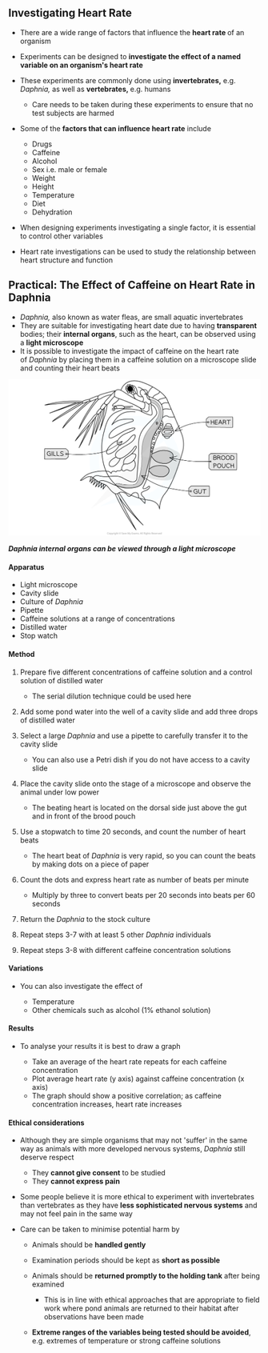 Investigating Heart Rate
------------------------

* There are a wide range of factors that influence the <b>heart rate </b>of an organism
* Experiments can be designed to <b>investigate the effect of a named variable on an organism's heart rate</b>
* These experiments are commonly done using <b>invertebrates,</b> e.g. <i>Daphnia, </i>as well as <b>vertebrates, </b>e.g. humans

  + Care needs to be taken during these experiments to ensure that no test subjects are harmed
* Some of the <b>factors that can influence heart rate</b> include

  + Drugs
  + Caffeine
  + Alcohol
  + Sex i.e. male or female
  + Weight
  + Height
  + Temperature
  + Diet
  + Dehydration
* When designing experiments investigating a single factor, it is essential to control other variables
* Heart rate investigations can be used to study the relationship between heart structure and function

Practical: The Effect of Caffeine on Heart Rate in Daphnia
----------------------------------------------------------

* <i>Daphnia, </i>also known as water fleas, are small aquatic invertebrates
* They are suitable for investigating heart date due to having <b>transparent</b> bodies; their <b>internal organs</b>, such as the heart, can be observed using a <b>light microscope</b>
* It is possible to investigate the impact of caffeine on the heart rate of <i>Daphnia</i> by placing them in a caffeine solution on a microscope slide and counting their heart beats

![daphnia-water-flea](daphnia-water-flea.png)

<i><b>Daphnia internal organs can be viewed through a light microscope</b></i>

#### Apparatus

* Light microscope
* Cavity slide
* Culture of <i>Daphnia</i>
* Pipette
* Caffeine solutions at a range of concentrations
* Distilled water
* Stop watch

#### Method

1. Prepare five different concentrations of caffeine solution and a control solution of distilled water

   * The serial dilution technique could be used here
2. Add some pond water into the well of a cavity slide and add three drops of distilled water
3. Select a large <i>Daphnia</i> and use a pipette to carefully transfer it to the cavity slide

   * You can also use a Petri dish if you do not have access to a cavity slide
4. Place the cavity slide onto the stage of a microscope and observe the animal under low power

   * The beating heart is located on the dorsal side just above the gut and in front of the brood pouch
5. Use a stopwatch to time 20 seconds, and count the number of heart beats

   * The heart beat of <i>Daphnia</i> is very rapid, so you can count the beats by making dots on a piece of paper
6. Count the dots and express heart rate as number of beats per minute

   * Multiply by three to convert beats per 20 seconds into beats per 60 seconds
7. Return the <i>Daphnia</i> to the stock culture
8. Repeat steps 3-7 with at least 5 other <i>Daphnia</i> individuals
9. Repeat steps 3-8 with different caffeine concentration solutions

#### Variations

* You can also investigate the effect of

  + Temperature
  + Other chemicals such as alcohol (1% ethanol solution)

#### Results

* To analyse your results it is best to draw a graph

  + Take an average of the heart rate repeats for each caffeine concentration
  + Plot average heart rate (y axis) against caffeine concentration (x axis)
  + The graph should show a positive correlation; as caffeine concentration increases, heart rate increases

#### Ethical considerations

* Although they are simple organisms that may not 'suffer' in the same way as animals with more developed nervous systems, <i>Daphnia </i>still deserve respect

  + They <b>cannot give consent</b> to be studied
  + They <b>cannot express pain</b>
* Some people believe it is more ethical to experiment with invertebrates than vertebrates as they have <b>less sophisticated nervous systems</b> and may not feel pain in the same way
* Care can be taken to minimise potential harm by

  + Animals should be <b>handled gently</b>
  + Examination periods should be kept as <b>short as possible</b>
  + Animals should be <b>returned promptly to the holding tank</b> after being examined

    - This is in line with ethical approaches that are appropriate to field work where pond animals are returned to their habitat after observations have been made
  + <b>Extreme ranges of the variables being tested should be avoided</b>, e.g. extremes of temperature or strong caffeine solutions